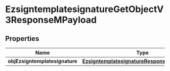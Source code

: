 
# EzsigntemplatesignatureGetObjectV3ResponseMPayload

## Properties
| Name | Type | Description | Notes |
| ------------ | ------------- | ------------- | ------------- |
| **objEzsigntemplatesignature** | [**EzsigntemplatesignatureResponseCompoundV3**](EzsigntemplatesignatureResponseCompoundV3.md) |  |  |



